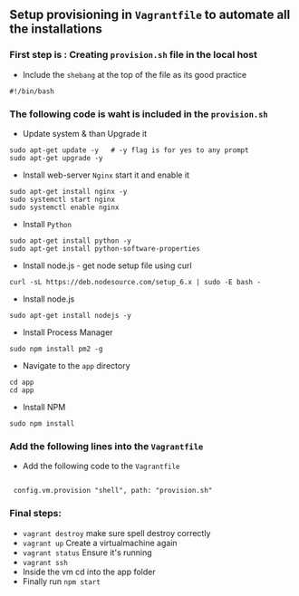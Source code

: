
## Setup provisioning in `Vagrantfile` to automate all the installations

### First step is : Creating `provision.sh` file in the local host

- Include the `shebang` at the top of the file as its good practice
```
#!/bin/bash
```
###  The following code is waht is included in the `provision.sh` 

- Update system & than Upgrade it
```
sudo apt-get update -y   # -y flag is for yes to any prompt
sudo apt-get upgrade -y
```

- Install web-server `Nginx` start it and enable it
```
sudo apt-get install nginx -y
sudo systemctl start nginx
sudo systemctl enable nginx
```

- Install `Python`
```
sudo apt-get install python -y
sudo apt-get install python-software-properties
```

- Install node.js - get node setup file using curl
```
curl -sL https://deb.nodesource.com/setup_6.x | sudo -E bash -
```

- Install node.js

```
sudo apt-get install nodejs -y
```

- Install Process Manager
```
sudo npm install pm2 -g
```

- Navigate to the `app` directory
```
cd app
cd app
```

- Install NPM 
```
sudo npm install
```



### Add the following lines into the `Vagrantfile`

- Add the following code to the `Vagrantfile`
```

 config.vm.provision "shell", path: "provision.sh"
```

### Final steps:

- `vagrant destroy`  make sure spell destroy correctly
- `vagrant up` Create a virtualmachine again
- `vagrant status` Ensure it's running 
- `vagrant ssh` 
- Inside the vm cd into the app folder 
- Finally run  `npm start`